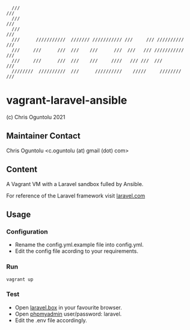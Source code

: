 
      ///                                                               ///     
      ///                                                               ///     
      ///                                                               ///     
      ///      ///////////  /////// /////////// ///     /// //////////  ///     
      ///     ///      ///  ///    ///      ///  ///   /// ///////////  ///     
      ///     ///      ///  ///    ///     ////   /// ///  ///          ///     
      ////////  //////////  ///      //////////    /////     ////////   ///     

# vagrant-laravel-ansible
 (c) Chris Oguntolu 2021

## Maintainer Contact
Chris Oguntolu <c.oguntolu (at) gmail (dot) com>

## Content
A Vagrant VM with a Laravel sandbox fulled by Ansible.

For reference of the Laravel framework visit [laravel.com](https://laravel.com/)

## Usage

### Configuration
* Rename the config.yml.example file into config.yml.
* Edit the config file acording to your requirements.

### Run
```
vagrant up
```

### Test
* Open [laravel.box](http://laravel.box) in your favourite browser.
* Open [phpmyadmin](http://laravel.box/phpmyadmin) user/password: laravel.
* Edit the .env file accordingly.
